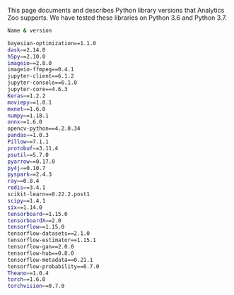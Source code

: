 This page documents and describes Python library versions that Analytics Zoo supports. We have tested these libraries on Python 3.6 and Python 3.7.

```bash
Name & version

bayesian-optimization==1.1.0
dask==2.14.0
h5py==2.10.0
imageio==2.8.0
imageio-ffmpeg==0.4.1
jupyter-client==6.1.2
jupyter-console==6.1.0
jupyter-core==4.6.3
Keras==1.2.2
moviepy==1.0.1
mxnet==1.6.0
numpy==1.18.1
onnx==1.6.0
opencv-python==4.2.0.34
pandas==1.0.3
Pillow==7.1.1
protobuf==3.11.4
psutil==5.7.0
pyarrow==0.17.0
py4j==0.10.7
pyspark==2.4.3
ray==0.8.4
redis==3.4.1
scikit-learn==0.22.2.post1
scipy==1.4.1
six==1.14.0
tensorboard==1.15.0
tensorboardX==2.0
tensorflow==1.15.0
tensorflow-datasets==2.1.0
tensorflow-estimator==1.15.1
tensorflow-gan==2.0.0
tensorflow-hub==0.8.0
tensorflow-metadata==0.21.1
tensorflow-probability==0.7.0
Theano==1.0.4
torch==1.6.0
torchvision==0.7.0
```
